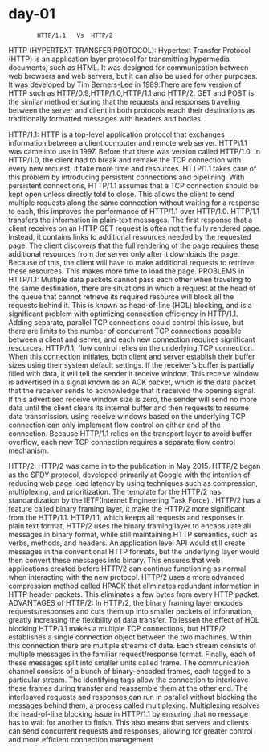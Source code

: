 # day-01

			HTTP/1.1   Vs  HTTP/2

HTTP (HYPERTEXT TRANSFER PROTOCOL):
		Hypertext Transfer Protocol (HTTP) is an application layer protocol for transmitting hypermedia documents, such as HTML. It was designed for communication between web browsers and web servers, but it can also be used for other purposes. It was developed by Tim Berners-Lee in 1989.There are few version of HTTP such as HTTP/0.9,HTTP/1.0,HTTP/1.1 and HTTP/2.
		GET and POST is the similar method ensuring that the requests and responses traveling between the server and client in both protocols reach their destinations as traditionally formatted messages with headers and bodies.

HTTP/1.1:
		   HTTP is a top-level application protocol that exchanges information between a client computer and remote web server. HTTP\1.1 was came into use in 1997. Before that there was version called HTTP/1.0.
			In HTTP/1.0, the client had to break and remake the TCP connection with every new request, it take more time and resources. HTTP/1.1 takes care of this problem by introducing persistent connections and pipelining. With persistent connections, HTTP/1.1 assumes that a TCP connection should be kept open unless directly told to close. This allows the client to send multiple requests along the same connection without waiting for a response to each, this   improves the performance of HTTP/1.1 over HTTP/1.0.
                        HTTP/1.1 transfers the information   in plain-text messages. The first response that a client receives on an HTTP GET request is often not the fully rendered page. Instead, it contains links to additional resources needed by the requested page. The client discovers that the full rendering of the page requires these additional resources from the server only after it downloads the page. Because of this, the client will have to make additional requests to retrieve these resources. This makes more time to load the page.
PROBLEMS in HTTP/1.1:
	       Multiple data packets cannot pass each other when traveling to the same destination, there are situations in which a request at the head of the queue that cannot retrieve its required resource will block all the requests behind it. This is known as head-of-line (HOL) blocking, and is a significant problem with optimizing connection efficiency in HTTP/1.1. Adding separate, parallel TCP connections could control this issue, but there are limits to the number of concurrent TCP connections possible between a client and server, and each new connection requires significant resources.
                HTTP/1.1, flow control relies on the underlying TCP connection.  When this connection initiates, both client and server establish their buffer sizes using their system default settings. If the receiver’s buffer is partially filled with data, it will tell the sender it receive window. This receive window is advertised in a signal known as an ACK packet, which is the data packet that the receiver sends to acknowledge that it received the opening signal. If this advertised receive window size is zero, the sender will send no more data until the client clears its internal buffer and then requests to resume data transmission.  using  receive windows based on the underlying TCP connection can only implement flow control on either end of the connection. Because HTTP/1.1 relies on the transport layer to avoid buffer overflow, each new TCP connection requires a separate flow control mechanism.

HTTP/2:
		HTTP/2 was came in to the publication in May 2015. HTTP/2 began as the SPDY protocol, developed primarily at Google with the intention of reducing web page load latency by using techniques such as compression, multiplexing, and prioritization. The template for the HTTP/2 has  standardization by the IETF(Internet Engineering Task Force) .
            HTTP/2 has a feature called binary framing layer, it make the HTTP/2 more significant from the HTTP/1.1. HTTP/1.1, which keeps all requests and responses in plain text format, HTTP/2 uses the binary framing layer to encapsulate all messages in binary format, while still maintaining HTTP semantics, such as verbs, methods, and headers. An application level API would still create messages in the conventional HTTP formats, but the underlying layer would then convert these messages into binary. This ensures that web applications created before HTTP/2 can continue functioning as normal when interacting with the new protocol.
	 HTTP/2 uses a more advanced compression method called HPACK that eliminates redundant information in HTTP header packets. This eliminates a few bytes from every HTTP packet.
ADVANTAGES of HTTP/2:
  In HTTP/2, the binary framing layer encodes requests/responses and cuts them up into smaller packets of information, greatly increasing the flexibility of data transfer. To lessen the effect of HOL blocking HTTP/1.1 makes a multiple TCP connections, but HTTP/2 establishes a single connection object between the two machines. Within this connection there are multiple streams of data. Each stream consists of multiple messages in the familiar request/response format. Finally, each of these messages split into smaller units called frame.
      The communication channel consists of a bunch of binary-encoded frames, each tagged to a particular stream. The identifying tags allow the connection to interleave these frames during transfer and reassemble them at the other end. The interleaved requests and responses can run in parallel without blocking the messages behind them, a process called multiplexing. Multiplexing resolves the head-of-line blocking issue in HTTP/1.1 by ensuring that no message has to wait for another to finish. This also means that servers and clients can send concurrent requests and responses, allowing for greater control and more efficient connection management
